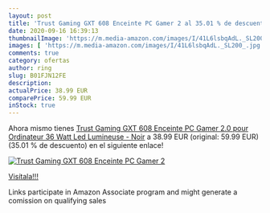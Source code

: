 ```yaml
---
layout: post
title: 'Trust Gaming GXT 608 Enceinte PC Gamer 2 al 35.01 % de descuento'
date: 2020-09-16 16:39:13
thumbnailImage: 'https://m.media-amazon.com/images/I/41L6lsbqAdL._SL200_.jpg'
images: [ 'https://m.media-amazon.com/images/I/41L6lsbqAdL._SL200_.jpg' ]
comments: true
category: ofertas
author: ring
slug: B01FJN12FE
description:
actualPrice: 38.99 EUR
comparePrice: 59.99 EUR
inStock: true
---
```


Ahora mismo tienes [Trust Gaming GXT 608 Enceinte PC Gamer 2.0 pour Ordinateur  36 Watt   Led Lumineuse - Noir](https://www.amazon.fr/dp/B01FJN12FE/?tag=tolees0d-21) a 38.99 EUR (original: 59.99 EUR) (35.01 %  de descuento) en el siguiente enlace!

[![Trust Gaming GXT 608 Enceinte PC Gamer 2](https://m.media-amazon.com/images/I/41L6lsbqAdL._SL200_.jpg)](https://www.amazon.fr/dp/B01FJN12FE/?tag=tolees0d-21)

[Visítala!!!](https://www.amazon.fr/dp/B01FJN12FE/?tag=tolees0d-21)

Links participate in Amazon Associate program and might generate a comission on qualifying sales
